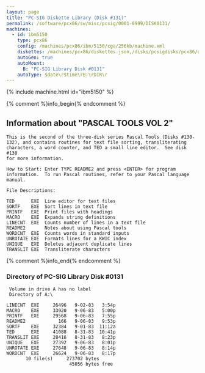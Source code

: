 ```yaml
---
layout: page
title: "PC-SIG Diskette Library (Disk #131)"
permalink: /software/pcx86/sw/misc/pcsig/0001-0999/DISK0131/
machines:
  - id: ibm5150
    type: pcx86
    config: /machines/pcx86/ibm/5150/cga/256kb/machine.xml
    diskettes: /machines/pcx86/diskettes.json,/disks/pcsigdisks/pcx86/diskettes.json
    autoGen: true
    autoMount:
      B: "PC-SIG Library Disk #0131"
    autoType: $date\r$time\rB:\rDIR\r
---
```


{% include machine.html id="ibm5150" %}

{% comment %}info_begin{% endcomment %}

## Information about "PASCAL TOOLS VOL 2"

    This is the second of the three-disk series Pascal Tools (Disks #130-
    132), and contains routines for text file sorting, transliterating
    characters, a word counter, and TED a small line editor.  See disk #130
    for more information.
    
    How to Start: Enter TYPE README2 and press <ENTER> for program
    information.  To run Pascal routines, refer to your Pascal language
    manual.
    
    File Descriptions:
    
    TED      EXE  Line editor for text files
    SORTF    EXE  Sort lines in text file
    PRINTF   EXE  Print files with headings
    MACRO    EXE  Expands string definitions
    LINECNT  EXE  Counts number of lines in a text file
    README2       Notes about using Pascal tools
    WORDCNT  EXE  Counts words in standard inputs
    UNROTATE EXE  Formats lines for a KWIC index
    UNIQUE   EXE  Deletes adjacent duplicate lines
    TRANSLIT EXE  Transliterate characters
{% comment %}info_end{% endcomment %}


### Directory of PC-SIG Library Disk #0131

     Volume in drive A has no label
     Directory of A:\

    LINECNT  EXE     26496   9-02-83   3:54p
    MACRO    EXE     33920   9-06-83   5:00p
    PRINTF   EXE     29568   9-06-83   7:55p
    README2            166   9-06-83   9:53p
    SORTF    EXE     32384   9-01-83  11:12a
    TED      EXE     41088   8-31-83  10:41p
    TRANSLIT EXE     28416   8-31-83   8:23p
    UNIQUE   EXE     27392   9-06-83   8:01p
    UNROTATE EXE     27648   9-06-83   8:14p
    WORDCNT  EXE     26624   9-06-83   8:17p
           10 file(s)     273702 bytes
                           45056 bytes free
